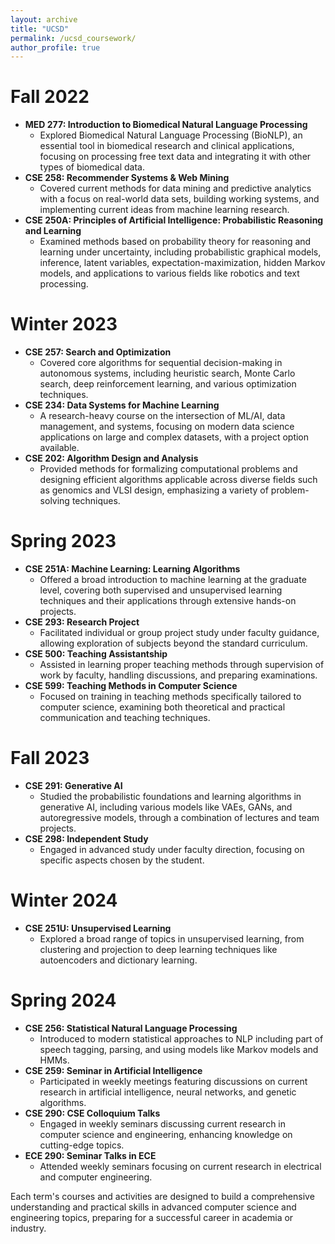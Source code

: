 ```yaml
---
layout: archive
title: "UCSD"
permalink: /ucsd_coursework/
author_profile: true
---
```


Fall 2022
======
* **MED 277: Introduction to Biomedical Natural Language Processing**
    * Explored Biomedical Natural Language Processing (BioNLP), an essential tool in biomedical research and clinical applications, focusing on processing free text data and integrating it with other types of biomedical data.
* **CSE 258: Recommender Systems & Web Mining**
    * Covered current methods for data mining and predictive analytics with a focus on real-world data sets, building working systems, and implementing current ideas from machine learning research.
* **CSE 250A: Principles of Artificial Intelligence: Probabilistic Reasoning and Learning**
    * Examined methods based on probability theory for reasoning and learning under uncertainty, including probabilistic graphical models, inference, latent variables, expectation-maximization, hidden Markov models, and applications to various fields like robotics and text processing.

Winter 2023
======
* **CSE 257: Search and Optimization**
    * Covered core algorithms for sequential decision-making in autonomous systems, including heuristic search, Monte Carlo search, deep reinforcement learning, and various optimization techniques.
* **CSE 234: Data Systems for Machine Learning**
    * A research-heavy course on the intersection of ML/AI, data management, and systems, focusing on modern data science applications on large and complex datasets, with a project option available.
* **CSE 202: Algorithm Design and Analysis**
    * Provided methods for formalizing computational problems and designing efficient algorithms applicable across diverse fields such as genomics and VLSI design, emphasizing a variety of problem-solving techniques.

Spring 2023
======
* **CSE 251A: Machine Learning: Learning Algorithms**
    * Offered a broad introduction to machine learning at the graduate level, covering both supervised and unsupervised learning techniques and their applications through extensive hands-on projects.
* **CSE 293: Research Project**
    * Facilitated individual or group project study under faculty guidance, allowing exploration of subjects beyond the standard curriculum.
* **CSE 500: Teaching Assistantship**
    * Assisted in learning proper teaching methods through supervision of work by faculty, handling discussions, and preparing examinations.
* **CSE 599: Teaching Methods in Computer Science**
    * Focused on training in teaching methods specifically tailored to computer science, examining both theoretical and practical communication and teaching techniques.

Fall 2023
======
* **CSE 291: Generative AI**
    * Studied the probabilistic foundations and learning algorithms in generative AI, including various models like VAEs, GANs, and autoregressive models, through a combination of lectures and team projects.
* **CSE 298: Independent Study**
    * Engaged in advanced study under faculty direction, focusing on specific aspects chosen by the student.

Winter 2024
======
* **CSE 251U: Unsupervised Learning**
    * Explored a broad range of topics in unsupervised learning, from clustering and projection to deep learning techniques like autoencoders and dictionary learning.

Spring 2024
======
* **CSE 256: Statistical Natural Language Processing**
    * Introduced to modern statistical approaches to NLP including part of speech tagging, parsing, and using models like Markov models and HMMs.
* **CSE 259: Seminar in Artificial Intelligence**
    * Participated in weekly meetings featuring discussions on current research in artificial intelligence, neural networks, and genetic algorithms.
* **CSE 290: CSE Colloquium Talks**
    * Engaged in weekly seminars discussing current research in computer science and engineering, enhancing knowledge on cutting-edge topics.
* **ECE 290: Seminar Talks in ECE**
    * Attended weekly seminars focusing on current research in electrical and computer engineering.

Each term's courses and activities are designed to build a comprehensive understanding and practical skills in advanced computer science and engineering topics, preparing for a successful career in academia or industry.
